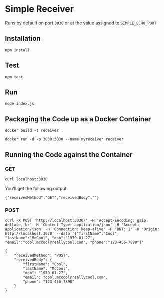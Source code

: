 # Simple Receiver

Runs by default on port `3030` or at the value assigned to `SIMPLE_ECHO_PORT`

## Installation

`npm install`

## Test

`npm test`

## Run

`node index.js`


## Packaging the Code up as a Docker Container

`docker build -t receiver .`

`docker run -d -p 3030:3030 --name myreceiver receiver`

## Running the Code against the Container

### GET

`curl localhost:3030`

You'll get the following output:

`{"receivedMethod":"GET","receivedBody":""}`

### POST

`curl -X POST 'http://localhost:3030/' -H 'Accept-Encoding: gzip, deflate, br' -H 'Content-Type: application/json' -H 'Accept: application/json' -H 'Connection: keep-alive' -H 'DNT: 1' -H 'Origin: http://localhost:3030' --data '{"firstName":"Cool", "lastName":"McCool", "dob":"1979-01-27", "email":"cool.mccool@reallycool.com", "phone":"123-456-7890"}'`

```$json
{
	"receivedMethod": "POST",
	"receivedBody": {
		"firstName": "Cool",
		"lastName": "McCool",
		"dob": "1979-01-27",
		"email": "cool.mccool@reallycool.com",
		"phone": "123-456-7890"
	}
}

```
